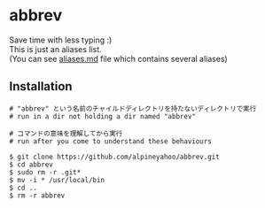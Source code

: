 # abbrev
Save time with less typing :)
<br>
This is just an aliases list.
<br>
(You can see [aliases.md](https://github.com/alpineyahoo/abbrev/blob/main/.github/aliases.md) file which contains several aliases)
## Installation

```shell
# "abbrev" という名前のチャイルドディレクトリを持たないディレクトリで実行
# run in a dir not holding a dir named "abbrev"

# コマンドの意味を理解してから実行
# run after you come to understand these behaviours

$ git clone https://github.com/alpineyahoo/abbrev.git
$ cd abbrev
$ sudo rm -r .git*
$ mv -i * /usr/local/bin
$ cd ..
$ rm -r abbrev
```
